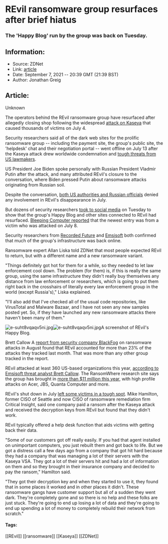 # REvil ransomware group resurfaces after brief hiatus
### The 'Happy Blog' run by the group was back on Tuesday.

## Information:
+ Source: ZDNet
+ Link: [article](https://www.zdnet.com/article/revil-ransomware-group-resurfaces-after-brief-hiatus/)
+ Date: September 7, 2021 -- 20:39 GMT (21:39 BST)
+ Author: Jonathan Greig


## Article:
Unknown

The operators behind the REvil ransomware group have resurfaced after allegedly closing shop following the widespread [attack on Kaseya](https://www.zdnet.com/article/updated-kaseya-ransomware-attack-faq-what-we-know-now/) that caused thousands of victims on July 4.

Security researchers said all of the dark web sites for the prolific ransomware group -- including the payment site, the group's public site, the 'helpdesk' chat and their negotiation portal -- went offline on July 13 after the Kaseya attack drew worldwide condemnation and [tough threats from US lawmakers](https://www.zdnet.com/article/revil-websites-down-after-governments-pressured-to-take-action-following-kaseya-attack/). 


US President Joe Biden spoke personally with Russian President Vladmir Putin after the attack, and many attributed REvil's closure to the conversation, where Biden pressed Putin about ransomware attacks originating from Russian soil. 

Despite the conversation, [both US authorities and Russian officials](https://www.cbsnews.com/news/ransomware-white-house-cybersecurity-task-force-calls-for-retaliation-russia/) denied any involvement in REvil's disappearance in July.

But dozens of security researchers [took to social media](https://twitter.com/ddd1ms/status/1435292310024204298) on Tuesday to show that the group's Happy Blog and other sites connected to REvil had resurfaced. [Bleeping Computer reported](https://twitter.com/LawrenceAbrams/status/1435295321777704972) that the newest entry was from a victim who was attacked on July 8. 

Security researchers from [Recorded Future](https://therecord.media/revil-ransomware-group-returns-following-kaseya-attack/) and [Emsisoft](https://twitter.com/BrettCallow/status/1435291637735772162) both confirmed that much of the group's infrastructure was back online. 

Ransomware expert Allan Liska told ZDNet that most people expected REvil to return, but with a different name and a new ransomware variant. 






"Things definitely got hot for them for a while, so they needed to let law enforcement cool down. The problem (for them) is, if this is really the same group, using the same infrastructure they didn't really buy themselves any distance from law enforcement or researchers, which is going to put them right back in the crosshairs of literally every law enforcement group in the world (except Russia's)," Liska explained.

"I'll also add that I've checked all of the usual code repositories, like VirusTotal and Malware Bazaar, and I have not seen any new samples posted yet. So, if they have launched any new ransomware attacks there haven't been many of them."

![e-suht8vqaqv5ni.jpg]()![e-suht8vqaqv5ni.jpg](https://www.zdnet.com/a/hub/i/r/2021/09/07/404d0aed-f029-49e9-ad57-14308b5e2179/resize/470xauto/db2c3b8426513b8fdf7d2c7cf2cb1452/e-suht8vqaqv5ni.jpg)A screenshot of REvil's Happy Blog. 


 Brett Callow
 A [report from security company BlackFog](https://privacy.blackfog.com/wp-content/uploads/2021/09/BlackFogRansomwareReport-Aug-2021.pdf) on ransomware attacks in August found that REvil accounted for more than 23% of the attacks they tracked last month. That was more than any other group tracked in the report. 

REvil attacked at least 360 US-based organizations this year, [according to Emsisoft threat analyst Brett Callow](https://twitter.com/BrettCallow/status/1414994647911342085). The RansomWhere research site says the group has brought in [more than $11 million this year](https://ransomwhe.re/#browse), with high profile attacks on Acer, JBS, Quanta Computer and more.  

REvil's shut down in July [left some victims in a tough spot](https://www.zdnet.com/article/kaseya-victim-struggling-with-decryption-after-revil-goes-dark/). Mike Hamilton, former CISO of Seattle and now CISO of ransomware remediation firm Critical Insight, said one company paid a ransom after the Kaseya attack and received the decryption keys from REvil but found that they didn't work. 

REvil typically offered a help desk function that aids victims with getting back their data.

"Some of our customers got off really easily. If you had that agent installed on unimportant computers, you just rebuilt them and got back to life. But we got a distress call a few days ago from a company that got hit hard because they had a company that was managing a lot of their servers with the Kaseya VSA. They got a lot of their servers hit and had a lot of information on them and so they brought in their insurance company and decided to pay the ransom," Hamilton said. 

"They got their decryption key and when they started to use it, they found that in some places it worked and in other places it didn't. These ransomware gangs have customer support but all of a sudden they went dark. They're completely gone and so there is no help and these folks are just stuck. They're going to end up losing a lot of data and they're going to end up spending a lot of money to completely rebuild their network from scratch."





#### Tags:
[[REvil]] [[ransomware]] [[Kaseya]] [[ZDNet]]
